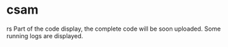 # csam
rs
Part of the code display, the complete  code will be soon uploaded.
Some running logs are displayed.
